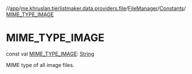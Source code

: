 //[app](../../../../index.md)/[me.khruslan.tierlistmaker.data.providers.file](../../index.md)/[FileManager](../index.md)/[Constants](index.md)/[MIME_TYPE_IMAGE](-m-i-m-e_-t-y-p-e_-i-m-a-g-e.md)

# MIME_TYPE_IMAGE

const val [MIME_TYPE_IMAGE](-m-i-m-e_-t-y-p-e_-i-m-a-g-e.md): [String](https://kotlinlang.org/api/latest/jvm/stdlib/kotlin/-string/index.html)

MIME type of all image files.
